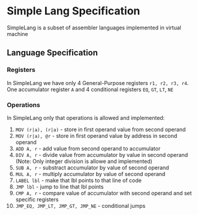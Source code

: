 # Simple Lang Specification

SimpleLang is a subset of assembler languages implemented in virtual machine

## Language Specification

### Registers

In SimpleLang we have only 4 General-Purpose registers `r1, r2, r3, r4`.
One accumulator register `A` and 4 conditional registers `EQ`, `GT`, `LT`, `NE`

### Operations

In SimpleLang only that operations is allowed and implemented:

1) `MOV (r|a), (r|a)` - store in first operand value from second operand
2) `MOV (r|a), @r` - store in first operand value by address in second operand
3) `ADD A, r` - add value from second operand to accumulator
4) `DIV A, r` - divide value from accumulator by value in second operand
(Note: Only integer division is allowe and implemented)
5) `SUB A, r` - substract accumulator by value of second operand
6) `MUL A, r` - multiply accumulator by value of second operand
7) `LABEL lbl` - make that lbl points to that line of code
8) `JMP lbl` - jump to line that lbl points
9) `CMP A, r` - compare value of accumulator with second operand and set specific registers
10) `JMP_EQ, JMP_LT, JMP_GT, JMP_NE` - conditional jumps
